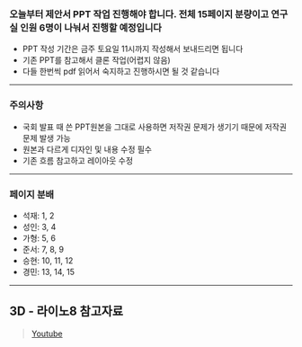 ### 오늘부터 제안서 PPT 작업 진행해야 합니다. 전체 15페이지 분량이고 연구실 인원 6명이 나눠서 진행할 예정입니다  

- PPT 작성 기간은 금주 토요일 11시까지 작성해서 보내드리면 됩니다
- 기존 PPT를 참고해서 클론 작업(어렵지 않음)
- 다들 한번씩 pdf 읽어서 숙지하고 진행하시면 될 것 같습니다

---
### 주의사항  

- 국회 발표 때 쓴 PPT원본을 그대로 사용하면 저작권 문제가 생기기 때문에 저작권 문제 발생 가능
- 원본과 다르게 디자인 및 내용 수정 필수
- 기존 흐름 참고하고 레이아웃 수정

---
### 페이지 분배  

- 석재: 1, 2
- 성인: 3, 4
- 가형: 5, 6
- 준서: 7, 8, 9
- 승현: 10, 11, 12
- 경민: 13, 14, 15

---

##  3D - 라이노8 참고자료

> [Youtube](https://www.youtube.com/@3dzoa)


